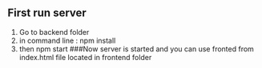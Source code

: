 ## First run server
1) Go to backend folder
2) in command line : npm install
3) then npm start
###Now server is started and you can use fronted from index.html file located in frontend folder
